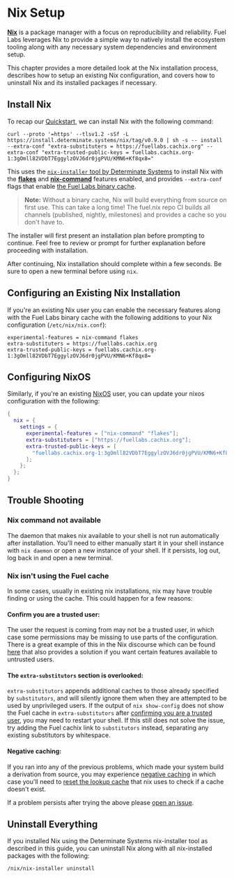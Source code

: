 # Nix Setup

[**Nix**](https://nixos.org/) is a package manager with a focus on
reproducibility and reliability. Fuel Labs leverages Nix to provide a simple
way to natively install the ecosystem tooling along with any necessary system
dependencies and environment setup.

This chapter provides a more detailed look at the Nix installation process,
describes how to setup an existing Nix configuration, and covers how to
uninstall Nix and its installed packages if necessary.

## Install Nix

To recap our [Quickstart](./quickstart.html), we can install Nix with the
following command:

```console
curl --proto '=https' --tlsv1.2 -sSf -L https://install.determinate.systems/nix/tag/v0.9.0 | sh -s -- install --extra-conf "extra-substituters = https://fuellabs.cachix.org" --extra-conf "extra-trusted-public-keys = fuellabs.cachix.org-1:3gOmll82VDbT7EggylzOVJ6dr0jgPVU/KMN6+Kf8qx8="
```

This uses the [`nix-installer` tool by Determinate Systems](nix-installer) to
install Nix with the [**flakes**](nix-flakes) and [**nix-command**](nix-command)
features enabled, and provides `--extra-conf` flags that enable [the Fuel Labs
binary cache](fuel-labs-cache).

> **Note:** Without a binary cache, Nix will build everything from source on
> first use. This can take a long time! The fuel.nix repo CI builds all channels
> (published, nightly, milestones) and provides a cache so you don't have to.

The installer will first present an installation plan before prompting
to continue. Feel free to review or prompt for further explanation before
proceeding with installation.

After continuing, Nix installation should complete within a few seconds. Be sure
to open a new terminal before using `nix`.

## Configuring an Existing Nix Installation

If you're an existing Nix user you can enable the necessary features along
with the Fuel Labs binary cache with the following additions to your Nix
configuration (`/etc/nix/nix.conf`):

```
experimental-features = nix-command flakes
extra-substituters = https://fuellabs.cachix.org
extra-trusted-public-keys = fuellabs.cachix.org-1:3gOmll82VDbT7EggylzOVJ6dr0jgPVU/KMN6+Kf8qx8=
```

## Configuring NixOS

Similarly, if you're an existing [NixOS](https://nixos.org/) user, you can
update your nixos configuration with the following:

```nix
{
  nix = {
    settings = {
      experimental-features = ["nix-command" "flakes"];
      extra-substituters = ["https://fuellabs.cachix.org"];
      extra-trusted-public-keys = [
        "fuellabs.cachix.org-1:3gOmll82VDbT7EggylzOVJ6dr0jgPVU/KMN6+Kf8qx8="
      ];
    };
  };
}
```

## Trouble Shooting

### Nix command not available

The daemon that makes nix available to your shell is not run automatically after installation. You'll need to either manually start it in your shell instance with `nix daemon` or open a new instance of your shell. If it persists, log out, log back in and open a new terminal.

### Nix isn't using the Fuel cache

In some cases, usually in existing nix installations, nix may have trouble finding or using the cache. This could happen for a few reasons:

#### Confirm you are a trusted user:

The user the request is coming from may not be a trusted user, in which case some permissions may be missing to use parts of the configuration.
There is a great example of this in the Nix discourse which can be found [here][trusted-users] that also provides a solution if you want certain features available to untrusted users.

#### The `extra-substitutors` section is overlooked:

`extra-substitutors` appends additional caches to those already specified by `substitutors`, and will silently ignore them when they are attempted to be used by unprivileged users. If the output of `nix show-config` does not show the Fuel cache in `extra-substitutors` after [confirming you are a trusted user](#confirm-you-are-a-trusted-user), you may need to restart your shell. If this still does not solve the issue, try adding the Fuel cachix link to `substitutors` instead, separating any existing substitutors by whitespace.

#### Negative caching:

If you ran into any of the previous problems, which made your system build a derivation from source, you may experience [negative caching][negative-caching] in which case you'll need to [reset the lookup cache][reset-lookup-cache] that nix uses to check if a cache doesn't exist.

If a problem persists after trying the above please [open an issue][open-an-issue].

## Uninstall Everything

If you installed Nix using the Determinate Systems nix-installer tool as
described in this guide, you can uninstall Nix along with all nix-installed
packages with the following:

```console
/nix/nix-installer uninstall
```

[fuel-labs-cache]: https://app.cachix.org/cache/fuellabs
[nix-flakes]: https://nixos.wiki/wiki/Flakes
[nix-command]: https://nixos.wiki/wiki/Nix_command
[nix-installer]: https://github.com/DeterminateSystems/nix-installer
[trusted-users]: https://discourse.nixos.org/t/nix-flake-and-trusted-users/8882
[negative-caching]: https://en.wikipedia.org/wiki/Negative_cache
[reset-lookup-cache]: https://nix.dev/recipes/faq#how-do-i-force-nix-to-re-check-whether-something-exists-at-a-binary-cache
[open-an-issue]: https://github.com/FuelLabs/fuel.nix/issues/new
